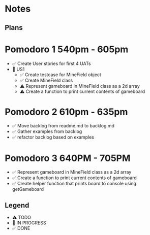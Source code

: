 # Notes

## Plans

# Pomodoro 1 540pm - 605pm

- ✅ Create User stories for first 4 UATs
- 🚧 US1
  - ✅ Create testcase for MineField object
  - ✅ Create MineField class
  - ⚠ Represent gameboard in MineField class as a 2d array
  - ⚠ Create a function to print current contents of gameboard

# Pomodoro 2 610pm - 635pm

- ✅ Move backlog from readme.md to backlog.md
- ✅ Gather examples from backlog
- ✅ refactor backlog based on examples

# Pomodoro 3 640PM - 705PM

- ✅ Represent gameboard in MineField class as a 2d array
- ✅ Create a function to print current contents of gameboard
- ✅ Create helper function that prints board to console using getGameboard

## Legend

- ⚠ TODO
- 🚧 IN PROGRESS
- ✅ DONE
